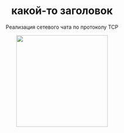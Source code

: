 <div id="header" align="center">
  <h1>какой-то заголовок</h1>
  <p>Реализация сетевого чата по протоколу TCP</p>

  <img src="https://mrkot.com/wp-content/uploads/2019/10/cat-comp4-1.gif" width="250"/>
</div>
